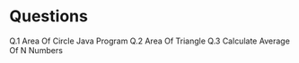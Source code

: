 # Questions 

Q.1 Area Of Circle Java Program
Q.2 Area Of Triangle
Q.3 Calculate Average Of N Numbers





